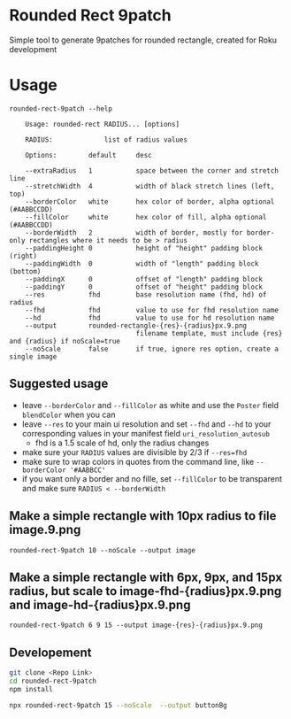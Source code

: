 # Rounded Rect 9patch
Simple tool to generate 9patches for rounded rectangle, created for Roku development

# Usage 
```
rounded-rect-9patch --help

    Usage: rounded-rect RADIUS... [options]

    RADIUS:             list of radius values

    Options:        default     desc

    --extraRadius   1           space between the corner and stretch line
    --stretchWidth  4           width of black stretch lines (left, top)
    --borderColor   white       hex color of border, alpha optional (#AABBCCDD)
    --fillColor     white       hex color of fill, alpha optional (#AABBCCDD)
    --borderWidth   2           width of border, mostly for border-only rectangles where it needs to be > radius
    --paddingHeight 0           height of "height" padding block (right)
    --paddingWidth  0           width of "length" padding block (bottom)
    --paddingX      0           offset of "length" padding block
    --paddingY      0           offset of "height" padding block
    --res           fhd         base resolution name (fhd, hd) of radius
    --fhd           fhd         value to use for fhd resolution name
    --hd            fhd         value to use for hd resolution name
    --output        rounded-rectangle-{res}-{radius}px.9.png
                                filename template, must include {res} and {radius} if noScale=true
    --noScale       false       if true, ignore res option, create a single image
```

## Suggested usage
- leave `--borderColor` and `--fillColor` as white and use the `Poster` field  `blendColor` when you can
- leave `--res` to your main ui resolution and set `--fhd` and `--hd` to your corresponding values in your manifest field `uri_resolution_autosub`
  - fhd is a 1.5 scale of hd, only the radius changes
- make sure your `RADIUS` values are divisible by 2/3 if `--res=fhd`
- make sure to wrap colors in quotes from the command line, like `--borderColor '#AABBCC'`
- if you want only a border and no fille, set `--fillColor` to be transparent and make sure `RADIUS < --borderWidth`

## Make a simple rectangle with 10px radius to file image.9.png
`rounded-rect-9patch 10 --noScale --output image`

## Make a simple rectangle with 6px, 9px, and 15px radius, but scale to image-fhd-{radius}px.9.png and image-hd-{radius}px.9.png
`rounded-rect-9patch 6 9 15 --output image-{res}-{radius}px.9.png`

## Developement

```bash
git clone <Repo Link>
cd rounded-rect-9patch
npm install

npx rounded-rect-9patch 15 --noScale  --output buttonBg
``` 